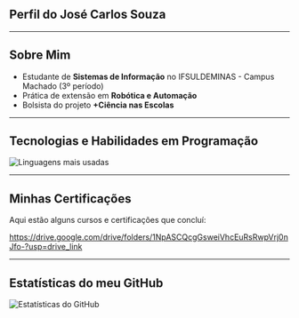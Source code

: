 ## Perfil do José Carlos Souza

---

##  Sobre Mim  

- Estudante de **Sistemas de Informação** no IFSULDEMINAS - Campus Machado (3º período)  
- Prática de extensão em **Robótica e Automação**  
- Bolsista do projeto **+Ciência nas Escolas**   

---

##  Tecnologias e Habilidades em Programação

![Linguagens mais usadas](https://github-readme-stats.vercel.app/api/top-langs/?username=jose1souza&layout=compact&theme=dark)

---

##  Minhas Certificações  
Aqui estão alguns cursos e certificações que concluí:

https://drive.google.com/drive/folders/1NpASCQcgGsweiVhcEuRsRwpVrj0nJfo-?usp=drive_link

---

##  Estatísticas do meu GitHub
![Estatísticas do GitHub](https://github-readme-stats.vercel.app/api?username=jose1souza&show_icons=true&theme=dark)
